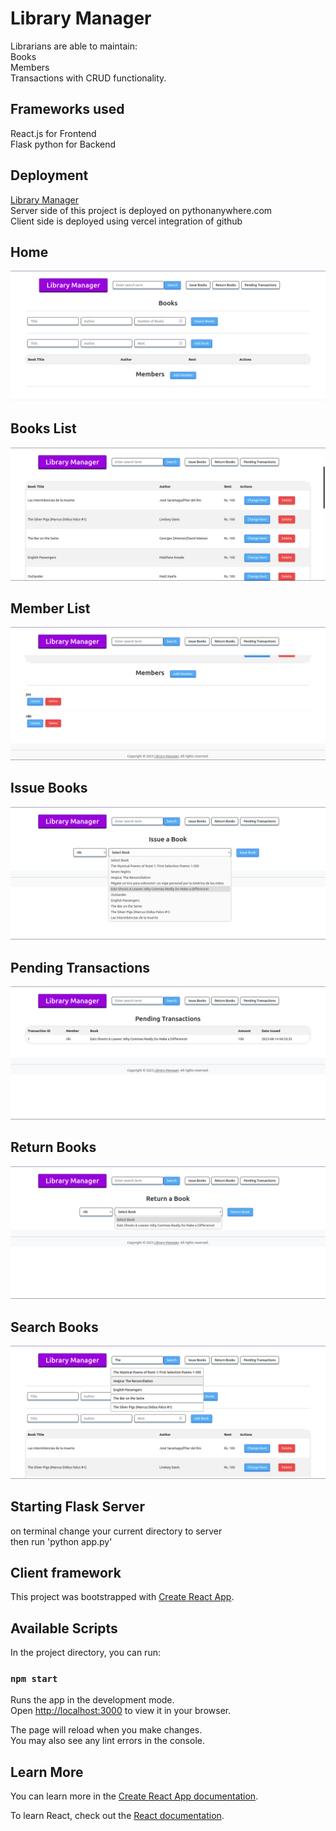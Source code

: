 # Library Manager

Librarians are able to maintain:\
Books\
Members\
Transactions
with CRUD functionality.
## Frameworks used
React.js for Frontend\
Flask python for Backend

## Deployment
[Library Manager](https://my-library-manager.vercel.app/)\
Server side of this project is deployed on pythonanywhere.com\
Client side is deployed using vercel integration of github


## Home
![Home](https://github.com/kapillohanii/Library-Manager/blob/main/images/home.png)
## Books List
![Books List](https://github.com/kapillohanii/Library-Manager/blob/main/images/books-list.png)
## Member List
![Member List](https://github.com/kapillohanii/Library-Manager/blob/main/images/member-list.png)
## Issue Books
![Issue Books](https://github.com/kapillohanii/Library-Manager/blob/main/images/issue.png)
## Pending Transactions
![Pending Transactions](https://github.com/kapillohanii/Library-Manager/blob/main/images/transaction.png)
## Return Books
![Return Books](https://github.com/kapillohanii/Library-Manager/blob/main/images/return.png)
## Search Books
![Search Books](https://github.com/kapillohanii/Library-Manager/blob/main/images/search.png)



## Starting Flask Server
on terminal change your current directory to server\
then run 'python app.py'




## Client framework
This project was bootstrapped with [Create React App](https://github.com/facebook/create-react-app).

## Available Scripts

In the project directory, you can run:

### `npm start`

Runs the app in the development mode.\
Open [http://localhost:3000](http://localhost:3000) to view it in your browser.

The page will reload when you make changes.\
You may also see any lint errors in the console.

## Learn More

You can learn more in the [Create React App documentation](https://facebook.github.io/create-react-app/docs/getting-started).

To learn React, check out the [React documentation](https://reactjs.org/).

